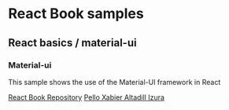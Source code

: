 # React Book samples
## React basics / material-ui
### Material-ui
This sample shows the use of the Material-UI framework in React

[React Book Repository](https://github.com/pxai/react-samples)
[Pello Xabier Altadill Izura](http://pello.io)